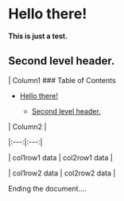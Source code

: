 # Hello there!  
**This is just a test.**  
  
## Second level header.  
  
| Column1 ### Table of Contents  
  * [Hello there!](#hello-there)
    * [Second level header.](#second-level-header)
  
| Column2 |  
|:---:|:---:|  
| col1row1 data | col2row1 data |  
| col1row2 data | col2row2 data |  
  
Ending the document....  
